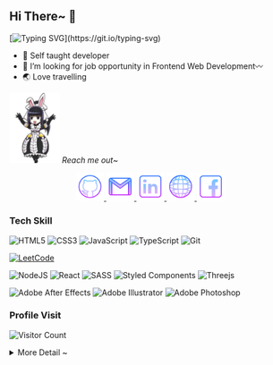 ## Hi There~ 👋
[![Typing SVG](https://readme-typing-svg.herokuapp.com/?lines=I'm+Silvia+Jocunda;Frontend+Web+Developer&center=true&vcenter=true&size=30&font="Shadows+Into+Light"&color="moccasin")](https://git.io/typing-svg)

- 🌵 Self taught developer
- 🤔 I’m looking for job opportunity in Frontend Web Development〰️
- 🌏 Love travelling

_<img alt="facebook" width="90px" src="https://raw.githubusercontent.com/jocunda/jocunda/main/icons/overlord.gif" /> Reach me out~_

<p align="center">
<a href="https://github.com/jocunda">
  <img alt="github" width="50px" src="https://raw.githubusercontent.com/jocunda/jocunda/main/icons/icons8-github-64.png" />
</a>
<a href="mailto:silviawanshan88@gmail.com" title="silviawanshan88@gmail.com">
  <img alt="gmail" width="50px" src="https://raw.githubusercontent.com/jocunda/jocunda/main/icons/icons8-gmail-logo-64.png" />
</a>
<a href="https://www.linkedin.com/in/silviajocunda/">
  <img alt="linkedin" width="50px" src="https://raw.githubusercontent.com/jocunda/jocunda/main/icons/icons8-linkedin-64.png" />
</a>
<a href="https://jocunda.github.io/React-myweb">
  <img alt="web" width="50px" src="https://raw.githubusercontent.com/jocunda/jocunda/main/icons/icons8-wireframe-display-modes-64.png"/>
</a>
<a href="https://www.facebook.com/silvia.jocunda">
  <img alt="facebook" width="50px" src="https://raw.githubusercontent.com/jocunda/jocunda/main/icons/icons8-facebook-64.png" />
</a>
</p>

### **Tech Skill**
![HTML5](https://img.shields.io/badge/html5-%23E34F26.svg?style=for-the-badge&logo=html5&logoColor=white)
![CSS3](https://img.shields.io/badge/css3-%231572B6.svg?style=for-the-badge&logo=css3&logoColor=white)
![JavaScript](https://img.shields.io/badge/javascript-%23323330.svg?style=for-the-badge&logo=javascript&logoColor=%23F7DF1E)
![TypeScript](https://img.shields.io/badge/typescript-%23007ACC.svg?style=for-the-badge&logo=typescript&logoColor=white)
![Git](https://img.shields.io/badge/git-%23F05033.svg?style=for-the-badge&logo=git&logoColor=white)


<a href="https://leetcode.com/Jocunda/" title="Leetcode Challenge">

![LeetCode](https://img.shields.io/badge/LeetCode-000000?style=for-the-badge&logo=LeetCode&logoColor=#d16c06)
</a>

![NodeJS](https://img.shields.io/badge/node.js-6DA55F?style=for-the-badge&logo=node.js&logoColor=white)
![React](https://img.shields.io/badge/react-%2320232a.svg?style=for-the-badge&logo=react&logoColor=%2361DAFB)
![SASS](https://img.shields.io/badge/SASS-hotpink.svg?style=for-the-badge&logo=SASS&logoColor=white)
![Styled Components](https://img.shields.io/badge/styled--components-DB7093?style=for-the-badge&logo=styled-components&logoColor=white)
![Threejs](https://img.shields.io/badge/threejs-black?style=for-the-badge&logo=three.js&logoColor=white)

![Adobe After Effects](https://img.shields.io/badge/Adobe%20After%20Effects-9999FF.svg?style=for-the-badge&logo=Adobe%20After%20Effects&logoColor=white)
![Adobe Illustrator](https://img.shields.io/badge/adobe%20illustrator-%23FF9A00.svg?style=for-the-badge&logo=adobe%20illustrator&logoColor=white)
![Adobe Photoshop](https://img.shields.io/badge/adobe%20photoshop-%2331A8FF.svg?style=for-the-badge&logo=adobe%20photoshop&logoColor=white)

### **Profile Visit**

![Visitor Count](https://profile-counter.glitch.me/jocunda/count.svg)

<details>
<summary>
More Detail ~
</summary>

### **Blog**
[![Medium](https://img.shields.io/badge/Medium-12100E?style=for-the-badge&logo=medium&logoColor=white)](https://medium.com/@jocunda)

[![Medium](https://github-readme-medium.vercel.app/?username=jocunda&limit=1&bg=dark&text=white)](https://medium.com/@jocunda)

### **Coding Status**

<!--START_SECTION:waka-->

```text
From: 04 September 2022 - To: 07 November 2022

Total Time: 65 hrs 52 mins

TypeScript      36 hrs 13 mins  >>>>>>>>>>>>>>-----------   55.00 %
SCSS            23 hrs 37 mins  >>>>>>>>>----------------   35.86 %
JSON            1 hr 36 mins    >------------------------   02.44 %
Markdown        1 hr 5 mins     -------------------------   01.66 %
YAML            1 hr 2 mins     -------------------------   01.58 %
CSS             27 mins         -------------------------   00.71 %
```

<!--END_SECTION:waka-->


### **Github Status**
![GitHub stats](https://github-readme-stats.vercel.app/api?username=jocunda&theme=midnight-purple&show_icons=true&hide_border=true&hide_title=true)

</details>



